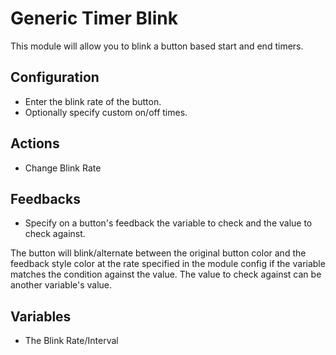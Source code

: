 # Generic Timer Blink
This module will allow you to blink a button based start and end timers.

## Configuration
* Enter the blink rate of the button.
* Optionally specify custom on/off times.

## Actions
* Change Blink Rate

## Feedbacks
* Specify on a button's feedback the variable to check and the value to check against.

The button will blink/alternate between the original button color and the feedback style color at the rate specified in the module config if the variable matches the condition against the value. The value to check against can be another variable's value.

## Variables
* The Blink Rate/Interval